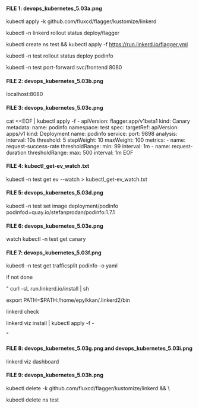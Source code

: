 
<h4>FILE 1: devops_kubernetes_5.03a.png</h4>

kubectl apply -k github.com/fluxcd/flagger/kustomize/linkerd

kubectl -n linkerd rollout status deploy/flagger

kubectl create ns test && kubectl apply -f https://run.linkerd.io/flagger.yml

kubectl -n test rollout status deploy podinfo

kubectl -n test port-forward svc/frontend 8080



<h4>FILE 2: devops_kubernetes_5.03b.png</h4>

localhost:8080


<h4>FILE 3: devops_kubernetes_5.03c.png</h4>

cat <<EOF | kubectl apply -f -
apiVersion: flagger.app/v1beta1
kind: Canary
metadata:
  name: podinfo
  namespace: test
spec:
  targetRef:
    apiVersion: apps/v1
    kind: Deployment
    name: podinfo
  service:
    port: 9898
  analysis:
    interval: 10s
    threshold: 5
    stepWeight: 10
    maxWeight: 100
    metrics:
    - name: request-success-rate
      thresholdRange:
        min: 99
      interval: 1m
    - name: request-duration
      thresholdRange:
        max: 500
      interval: 1m
EOF



<h4>FILE 4: kubectl_get-ev_watch.txt</h4>

kubectl -n test get ev --watch > kubectl_get-ev_watch.txt



<h4>FILE 5: devops_kubernetes_5.03d.png</h4>

kubectl -n test set image deployment/podinfo \
  podinfod=quay.io/stefanprodan/podinfo:1.7.1



<h4>FILE 6: devops_kubernetes_5.03e.png</h4>

watch kubectl -n test get canary



<h4>FILE 7: devops_kubernetes_5.03f.png</h4>

kubectl -n test get trafficsplit podinfo -o yaml



if not done

"
curl -sL run.linkerd.io/install | sh

export PATH=$PATH:/home/epylkkan/.linkerd2/bin

linkerd check

linkerd viz install | kubectl apply -f -

"



<h4>FILE 8: devops_kubernetes_5.03g.png and devops_kubernetes_5.03i.png</h4>

linkerd viz dashboard



<h4>FILE 9: devops_kubernetes_5.03h.png</h4>

kubectl delete -k github.com/fluxcd/flagger/kustomize/linkerd && \

kubectl delete ns test
